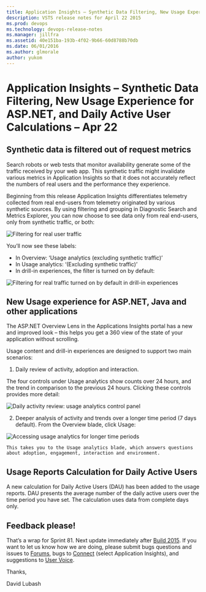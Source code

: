 ```yaml
---
title: Application Insights – Synthetic Data Filtering, New Usage Experience for ASP.NET, and Daily Active User Calculations – Apr 22
description: VSTS release notes for April 22 2015
ms.prod: devops
ms.technology: devops-release-notes
ms.manager: jillfra
ms.assetid: 40e151ba-193b-4f02-9b66-60d8788b70db
ms.date: 06/01/2016
ms.author: glmorale
author: yukom
---
```


# Application Insights – Synthetic Data Filtering, New Usage Experience for ASP.NET, and Daily Active User Calculations – Apr 22

## Synthetic data is filtered out of request metrics

Search robots or web tests that monitor availability generate some of the traffic received by your web app. This synthetic traffic might invalidate various metrics in Application Insights so that it does not accurately reflect the numbers of real users and the performance they experience.

Beginning from this release Application Insights differentiates telemetry collected from real end-users from telemetry originated by various synthetic sources. By using filtering and grouping in Diagnostic Search and Metrics Explorer, you can now choose to see data only from real end-users, only from synthetic traffic, or both:

![Filtering for real user traffic](_img/4_22_01.png)

You’ll now see these labels:

- In Overview: ‘Usage analytics (excluding synthetic traffic)’
- In Usage analytics: ‘(Excluding synthetic traffic)’
- In drill-in experiences, the filter is turned on by default:

![Filtering for real traffic turned on by default in drill-in experiences](_img/4_22_02.png)

## New Usage experience for ASP.NET, Java and other applications

The ASP.NET Overview Lens in the Applications Insights portal has a new and improved look – this helps you get a 360 view of the state of your application without scrolling.

Usage content and drill-in experiences are designed to support two main scenarios:

1. Daily review of activity, adoption and interaction.

The four controls under Usage analytics show counts over 24 hours, and the trend in comparison to the previous 24 hours. Clicking these controls provides more detail:

![Daily activity review: usage analytics control panel](_img/4_22_03.png)

2. Deeper analysis of activity and trends over a longer time period (7 days default). From the Overview blade, click Usage:

![Accessing usage analytics for longer time periods](_img/4_22_04.png)

	This takes you to the Usage analytics blade, which answers questions about adoption, engagement, interaction and environment.

## Usage Reports Calculation for Daily Active Users

A new calculation for Daily Active Users (DAU) has been added to the usage reports. DAU presents the average number of the daily active users over the time period you have set. The calculation uses data from complete days only.


## Feedback please!

That’s a wrap for Sprint 81. Next update immediately after [Build 2015](http://www.buildwindows.com/). If you want to let us know how we are doing, please submit bugs questions and issues to [Forums](https://social.msdn.microsoft.com/Forums/vstudio/home?forum=ApplicationInsights), bugs to [Connect](http://connect.microsoft.com/VisualStudio) (select Application Insights), and suggestions to [User Voice](http://visualstudio.uservoice.com/forums/121579-visual-studio/category/77108-application-insights).

Thanks,

David Lubash


